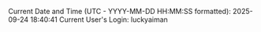 Current Date and Time (UTC - YYYY-MM-DD HH:MM:SS formatted): 2025-09-24 18:40:41
Current User's Login: luckyaiman
